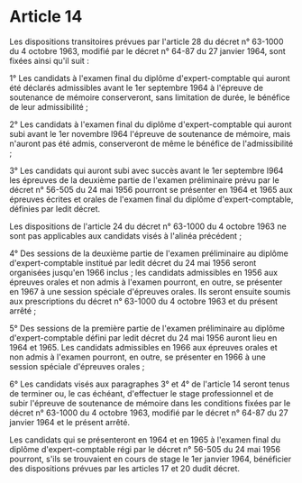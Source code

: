 # Article 14

Les dispositions transitoires prévues par l'article 28 du décret n° 63-1000 du 4 octobre 1963, modifié par le décret n° 64-87 du 27 janvier 1964, sont fixées ainsi qu'il suit :

1° Les candidats à l'examen final du diplôme d'expert-comptable qui auront été déclarés admissibles avant le 1er septembre 1964 à l'épreuve de soutenance de mémoire conserveront, sans limitation de durée, le bénéfice de leur admissibilité ;

2° Les candidats à l'examen final du diplôme d'expert-comptable qui auront subi avant le 1er novembre l964 l'épreuve de soutenance de mémoire, mais n'auront pas été admis, conserveront de même le bénéfice de l'admissibilité ;

3° Les candidats qui auront subi avec succès avant le 1er septembre l964 les épreuves de la deuxième partie de l'examen préliminaire prévu par le décret n° 56-505 du 24 mai 1956 pourront se présenter en 1964 et 1965 aux épreuves écrites et orales de l'examen final du diplôme d'expert-comptable, définies par ledit décret.

Les dispositions de l'article 24 du décret n° 63-1000 du 4 octobre 1963 ne sont pas applicables aux candidats visés à l'alinéa précédent ;

4° Des sessions de la deuxième partie de l'examen préliminaire au diplôme d'expert-comptable institué par ledit décret du 24 mai 1956 seront organisées jusqu'en 1966 inclus ; les candidats admissibles en 1956 aux épreuves orales et non admis à l'examen pourront, en outre, se présenter en 1967 à une session spéciale d'épreuves orales. Ils seront ensuite soumis aux prescriptions du décret n° 63-1000 du 4 octobre 1963 et du présent arrêté ;

5° Des sessions de la première partie de l'examen préliminaire au diplôme d'expert-comptable défini par ledit décret du 24 mai 1956 auront lieu en 1964 et 1965. Les candidats admissibles en 1966 aux épreuves orales et non admis à l'examen pourront, en outre, se présenter en 1966 à une session spéciale d'épreuves orales ;

6° Les candidats visés aux paragraphes 3° et 4° de l'article 14 seront tenus de terminer ou, le cas échéant, d'effectuer le stage professionnel et de subir l'épreuve de soutenance de mémoire dans les conditions fixées par le décret n° 63-1000 du 4 octobre 1963, modifié par le décret n° 64-87 du 27 janvier 1964 et le présent arrêté.

Les candidats qui se présenteront en 1964 et en 1965 à l'examen final du diplôme d'expert-comptable régi par le décret n° 56-505 du 24 mai 1956 pourront, s'ils se trouvaient en cours de stage le 1er janvier 1964, bénéficier des dispositions prévues par les articles 17 et 20 dudit décret.

